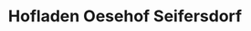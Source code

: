 ---
title: "Hofladen Oesehof Seifersdorf"
url: /wachau/hofladen-oesehof-seifersdorf/
shop: Hofladen
---